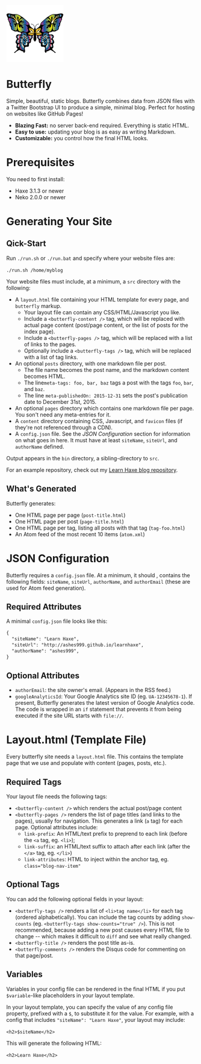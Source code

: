 ![logo](logo.png)
# Butterfly

Simple, beautiful, static blogs. Butterfly combines data from JSON files with a Twitter Bootstrap UI to produce a simple, minimal blog. Perfect for hosting on websites like GitHub Pages!

- **Blazing Fast:** no server back-end required. Everything is static HTML.
- **Easy to use:** updating your blog is as easy as writing Markdown.
- **Customizable:** you control how the final HTML looks.

# Prerequisites

You need to first install:

- Haxe 3.1.3 or newer
- Neko 2.0.0 or newer

# Generating Your Site

## Qick-Start

Run `./run.sh` or `./run.bat` and specify where your website files are:

`./run.sh /home/myblog`

Your website files must include, at a minimum, a `src` directory with the following:

- A `layout.html` file containing your HTML template for every page, and `butterfly` markup.
  - Your layout file can contain any CSS/HTML/Javascript you like.
  - Include a `<butterfly-content />` tag, which will be replaced with actual page content (post/page content, or the list of posts for the index page).
  - Include a `<butterfly-pages />` tag, which will be replaced with a list of links to the pages.
  - Optionally include a `<butterfly-tags />` tag, which will be replaced with a list of tag links.
- An optional `posts` directory, with one markdown file per post.
  - The file name becomes the post name, and the markdown content becomes HTML.
  - The line`meta-tags: foo, bar, baz` tags a post with the tags `foo`, `bar`, and `baz`.
  - The line `meta-publishedOn: 2015-12-31` sets the post's publication date to December 31st, 2015.
- An optional `pages` directory which contains one markdown file per page. You son't need any meta-entries for it.
- A `content` directory containing CSS, Javascript, and `favicon` files (if they're not referenced through a CDN).
- A `config.json` file. See the *JSON Configuration* section for information on what goes in here. It must have at least `siteName`, `siteUrl`, and `authorName` defined.

Output appears in the `bin` directory, a sibling-directory to `src`.

For an example repository, check out my [Learn Haxe blog repository](https://github.com/ashes999/learnhaxe).

## What's Generated

Butterfly generates:

- One HTML page per page (`post-title.html`)
- One HTML page per post (`page-title.html`)
- One HTML page per tag, listing all posts with that tag (`tag-foo.html`)
- An Atom feed of the most recent 10 items (`atom.xml`)

# JSON Configuration

Butterfly requires a `config.json` file. At a minimum, it should , contains the following fields: `siteName`, `siteUrl`, `authorName`, and `authorEmail` (these are used for Atom feed generation).

## Required Attributes

A minimal `config.json` file looks like this:

```
{
  "siteName": "Learn Haxe",
  "siteUrl": "http://ashes999.github.io/learnhaxe",
  "authorName": "ashes999",
}
```

## Optional Attributes

- `authorEmail`: the site owner's email. (Appears in the RSS feed.)
- `googleAnalyticsId`: Your Google Analytics site ID (eg. `UA-12345678-1`). If present, Butterfly generates the latest version of Google Analytics code. The code is wrapped in an `if` statement that prevents it from being executed if the site URL starts with `file://`.

# Layout.html (Template File)

Every butterfly site needs a `layout.html` file. This contains the template page that we use and populate with content (pages, posts, etc.).

## Required Tags

Your layout file needs the following tags:

- `<butterfly-content />` which renders the actual post/page content
- `<butterfly-pages />` renders the list of page titles (and links to the pages), usually for navigation. This generates a link (`a` tag) for each page. Optional attributes include:
  - `link-prefix`: An HTML/text prefix to preprend to each link (before the `<a` tag, eg. `<li>`);
  - `link-suffix`: an HTML/text suffix to attach after each link (after the `</a>` tag, eg. `</li>`)
  - `link-attributes`: HTML to inject within the anchor tag, eg. `class="blog-nav-item"`

## Optional Tags

You can add the following optional fields in your layout:

- `<butterfly-tags />` renders a list of `<li>tag name</li>` for each tag (ordered alphabetically). You can include the tag counts by adding `show-counts` (eg. `<butterfly-tags show-counts="true" />`). This is not recommended, because adding a new post causes every HTML file to change -- which makes it difficult to `diff` and see what really changed.
- `<butterfly-title />` renders the post title as-is.
- `<butterfly-comments />` renders the Disqus code for commenting on that page/post.

## Variables

Variables in your config file can be rendered in the final HTML if you put `$variable`-like placeholders in your layout template.

In your layout template, you can specify the value of any config file property, prefixed with a `$`, to substitute it for the value.  For example, with a config that includes `"siteName": "Learn Haxe"`, your layout may include:

`<h2>$siteName</h2>`

This will generate the following HTML:

`<h2>Learn Haxe</h2>`
